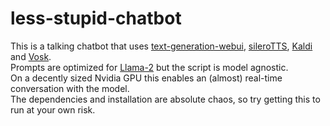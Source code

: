 # less-stupid-chatbot

This is a talking chatbot that uses [text-generation-webui](https://github.com/oobabooga/text-generation-webui), [sileroTTS](https://github.com/snakers4/silero-models), [Kaldi](www.kaldi-asr.org) and [Vosk](https://github.com/alphacep/vosk-api).\
Prompts are optimized for [Llama-2](https://ai.meta.com/llama/) but the script is model agnostic.\
On a decently sized Nvidia GPU this enables an (almost) real-time conversation with the model.\
The dependencies and installation are absolute chaos, so try getting this to run at your own risk.
